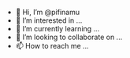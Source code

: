 - 👋 Hi, I’m @pifinamu
- 👀 I’m interested in ...
- 🌱 I’m currently learning ...
- 💞️ I’m looking to collaborate on ...
- 📫 How to reach me ...

<!---
pifinamu/pifinamu is a ✨ special ✨ repository because its `README.md` (this file) appears on your GitHub profile.
You can click the Preview link to take a look at your changes.
--->

